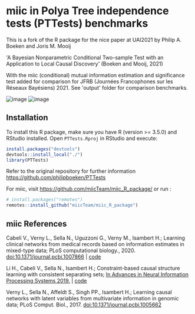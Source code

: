 # miic in Polya Tree independence tests (PTTests) benchmarks

This is a fork of the R package for the nice paper at UAI2021 by Philip A. Boeken and Joris M. Mooij

'A Bayesian Nonparametric Conditional Two-sample Test with an Application to Local Causal Discovery' (Boeken and Mooij, 2021)

With the miic (conditional) mutual information estimation and significance test added for comparison for JFRB (Journées Francophones sur les Réseaux Bayésiens) 2021. See 'output' folder for comparison benchmarks.

![image](https://user-images.githubusercontent.com/11282434/125817218-d1323db8-5573-4f28-9ce9-8c667a641cd3.png)
![image](https://user-images.githubusercontent.com/11282434/125817734-52a224ed-efbb-400e-b0d8-cc57d43ffd3a.png)


## Installation

To install this R package, make sure you have R (version >= 3.5.0) and RStudio installed. Open ``PTTests.Rproj`` in RStudio and execute:
```R
install.packages("devtools")
devtools::install_local("./")
library(PTTests)
```
Refer to the original repository for further information https://github.com/philipboeken/PTTests


For miic, visit https://github.com/miicTeam/miic_R_package/ or run :
```R
# install.packages("remotes")
remotes::install_github("miicTeam/miic_R_package")
```


## miic References
Cabeli V., Verny L., Sella N., Uguzzoni G., Verny M., Isambert H.; Learning clinical networks from medical records based on information estimates in mixed-type data; PLoS computational biology., 2020. [doi:10.1371/journal.pcbi.1007866](https://doi.org/10.1371/journal.pcbi.1007866) | [code](https://github.com/vcabeli/miic_PLoS)

Li H., Cabeli V., Sella N., Isambert H.; Constraint-based causal structure learning with consistent separating sets; [In Advances in Neural Information Processing Systems 2019.](https://papers.nips.cc/paper/9573-constraint-based-causal-structure-learning-with-consistent-separating-sets) | [code](https://github.com/honghaoli42/consistent_pcalg)

Verny L., Sella N., Affeldt S., Singh PP., Isambert H.; Learning causal networks with latent variables from multivariate information in genomic data;  PLoS Comput. Biol., 2017. [doi:10.1371/journal.pcbi.1005662](https://doi.org/10.1371/journal.pcbi.1005662)
